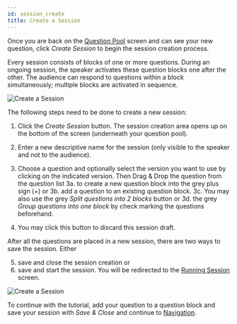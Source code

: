 ```yaml
---
id: session_create
title: Create a Session
---
```


Once you are back on the [Question Pool](question_pool.md) screen and can see your new question, click _Create Session_ to begin the session creation process.

Every session consists of blocks of one or more questions. During an ongoing session, the speaker activates these question blocks one after the other. The audience can respond to questions within a block simultaneously; multiple blocks are activated in sequence.

![Create a Session](assets/session_create1.png)

The following steps need to be done to create a new session:

1. Click the _Create Session_ button. The session creation area opens up on the bottom of the screen (underneath your question pool).

2. Enter a new descriptive name for the session (only visible to the speaker and not to the audience).

3. Choose a question and optionally select the version you want to use by clicking on the indicated version. Then Drag & Drop the question from the question list
   3a. to create a new question block into the grey plus sign (+) or 3b. add a question to an existing question block. 3c. You may also use the grey _Split questions into 2 blocks_ button or 3d. the grey _Group questions into one block_ by check marking the questions beforehand.

4. You may click this button to discard this session draft.

After all the questions are placed in a new session, there are two ways to save the session. Either

5. save and close the session creation or
6. save and start the session. You will be redirected to the [Running Session](session_running.md) screen.

![Create a Session](assets/session_create2.png)

To continue with the tutorial, add your question to a question block and save your session with _Save & Close_ and continue to [Navigation](navigation.md).
